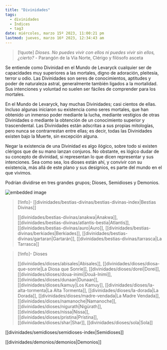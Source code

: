 ```yaml
---
title: "Divinidades"
tags:
  - divinidades
  - Índices
  - tag3
date: miércoles, marzo 15º 2023, 11:00:21 pm
lastmod: jueves, marzo 16º 2023, 12:34:43 am
---
```


>[!quote]
> _Dioses. No puedes vivir con ellos ni puedes vivir sin ellos, ¿cierto?_
>\- Parangón de la Vía Norte, Clérigo y filósofo asceta

Se entiende como Divinidad en el Mundo de Levaryck cualquier ser de capacidades muy superiores a las mortales, digno de adoración, pleitesía, terror u odio. Las Divinidades son seres de conocimientos, aptitudes y poder de naturaleza astral, generalmente también ligados a la mortalidad. Sus intenciones y voluntad no suelen ser fáciles de comprender para los mortales.

En el Mundo de Levaryck, hay muchas Divinidades; casi cientos de ellas. Incluso algunas iniciaron su existencia como seres mortales, que han obtenido un inmenso poder mediante la lucha, mediante vestigios de otras Divinidades o mediante la obtención de un conocimiento superior y trascendental. Las Divinidades están adscritas a sus propias mitologías, pero nunca se contrarrestan entre ellas; es decir, todas las Divinidades existen bajo la Muerte, sin excepción alguna.

Negar la existencia de una Divinidad es algo ilógico, sobre todo si existen clérigos que de su mano lanzan conjuros. No obstante, es lógico dudar de su concepto de divinidad, si representan lo que dicen representar y sus intenciones. Sea como sea, los dioses están ahí, y convivir con su existencia, más allá de este plano y sus designios, es parte del mundo en el que vivimos.

Podrían dividirse en tres grandes grupos; Dioses, Semidioses y Demonios.

![embedded image](https://assets.legendkeeper.com/1bfeb3a7-1e2d-431f-8f2c-b7b2c59f5218.jpg "Attachment")

>[!info]- [[divinidades/bestias-divinas/bestias-divinas-index|Bestias Divinas]]
>
>[[divinidades/bestias-divinas/anakwa|Anakwa]], [[divinidades/bestias-divinas/atlantis-bestia|Atlantis]], [[divinidades/bestias-divinas/auro|Auro]], [[divinidades/bestias-divinas/berkiades|Berkiades]], [[divinidades/bestias-divinas/gartaran|Gartarán]], [[divinidades/bestias-divinas/tarrasca|La Tarrasca]]

>[!info]- Dioses
>
>[[divinidades/dioses/abisales|Abisales]], [[divinidades/dioses/diosa-que-sonrie|La Diosa que Sonríe]], [[divinidades/dioses/dorei|Dorei]], [[divinidades/dioses/doua-inimi|Două-Inimi]], [[divinidades/dioses/dunaan|Dunaan]], [[divinidades/dioses/kamuy|Los Kamuy]], [[divinidades/dioses/la-alta-tormenta|La Alta Tormenta]], [[divinidades/dioses/la-dorada|La Dorada]], [[divinidades/dioses/madre-vendada|La Madre Vendada]], [[divinidades/dioses/namanoche|Namanoche]], [[divinidades/dioses/nigurath|Nigürath]], [[divinidades/dioses/nissa|Nissa]], [[divinidades/dioses/pristina|Prístina]], [[divinidades/dioses/shar|Shar]], [[divinidades/dioses/sola|Sola]]

[[divinidades/semidioses/semidioses-index|Semidioses]]

[[divinidades/demonios/demonios|Demonios]]

